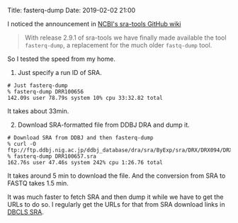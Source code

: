 Title: fasterq-dump
Date: 2019-02-02 21:00

I noticed the announcement in [NCBI's sra-tools GitHub wiki](https://github.com/ncbi/sra-tools/wiki)

> With release 2.9.1 of sra-tools we have finally made available the tool `fasterq-dump`, a replacement for the much older `fastq-dump` tool. 

So I tested the speed from my home.

1. Just specify a run ID of SRA.

```
# Just fasterq-dump
% fasterq-dump DRR100656
142.09s user 78.79s system 10% cpu 33:32.82 total
```
It takes about 33min.

2. Download SRA-formatted file from DDBJ DRA and dump it.

```
# Download SRA from DDBJ and then fasterq-dump
% curl -O ftp://ftp.ddbj.nig.ac.jp/ddbj_database/dra/sra/ByExp/sra/DRX/DRX094/DRX094089/DRR100656/DRR100656.sra
% fasterq-dump DRR100657.sra
162.76s user 47.46s system 242% cpu 1:26.76 total
```

It takes around 5 min to download the file.
And the conversion from SRA to FASTQ takes 1.5 min.

It was much faster to fetch SRA and then dump it while we have to get the URLs to do so.
I regularly get the URLs for that from SRA download links in [DBCLS SRA](http://sra.dbcls.jp/).